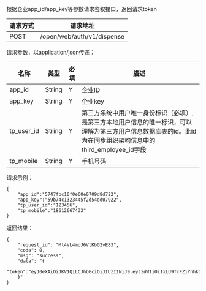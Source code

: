 根据企业app_id/app_key等参数请求鉴权接口，返回请求token

请求方式|请求地址
----|---
POST|/open/web/auth/v1/dispense

请求参数，以application/json传递：

名称|类型|必填|描述
----|---|---|---
app\_id|String|Y|企业ID
app\_key |String|Y|企业key
tp_user_id |String|Y|第三方系统中用户唯一身份标识（必填）, 是第三方本地用户信息的唯一标识，可以理解为第三方用户信息数据库表的id。此id为在同步组织架构信息中的third_employee_id字段
tp_mobile |String|Y|手机号码

请求示例：

```
{
	"app_id":"5747fbc10f0e60e0709d8d722",
	"app_key":"59b74c1323445f2d54dd07922",
	"tp_user_id":"123456",
	"tp_mobile":"18612667433"
}
```
返回结果：

```
{
    "request_id": "Ml4VL4moJ6VtKbG2vE83",
    "code": 0,
    "msg": "success",
    "data": "{
			"token":"eyJ0eXAiOiJKV1QiLCJhbGciOiJIUzI1NiJ9.eyJzdWIiOiIxLU9TcFZjYnhkOXc0SlFhK0FwaVRDbU5MbjVCRnNv"
    }"
}

```
